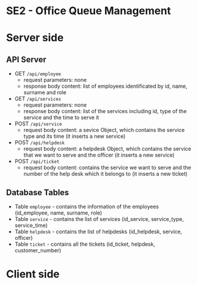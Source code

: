 # SE2 - Office Queue Management
# Server side

## API Server

- GET `/api/employee`
  - request parameters: none
  - response body content: list of employees identificated by id, name, surname and role 
- GET `/api/services`
  - request parameters: none
  - response body content: list of the services including id, type of the service and the time to serve it
- POST `/api/service`
  - request body content: a sevice Object, which contains the service type and its time 
  (it inserts a new service)
- POST `/api/helpdesk`
  - request body content: a helpdesk Object, which contains the service that we want to serve and the officer 
  (it inserts a new service)
- POST `/api/ticket`
  - request body content: contains the service we want to serve and the number of the help desk which it belongs to
  (it inserts a new ticket)


## Database Tables

- Table `employee` - contains the information of the employees (id_employee, name, surname, role)
- Table `service` - contains the list of services (id_service, service_type, service_time)
- Table `helpdesk` - contains the list of helpdesks (id_helpdesk, service, officer)
- Table `ticket` - contains all the tickets  (id_ticket, helpdesk, customer_number)


# Client side